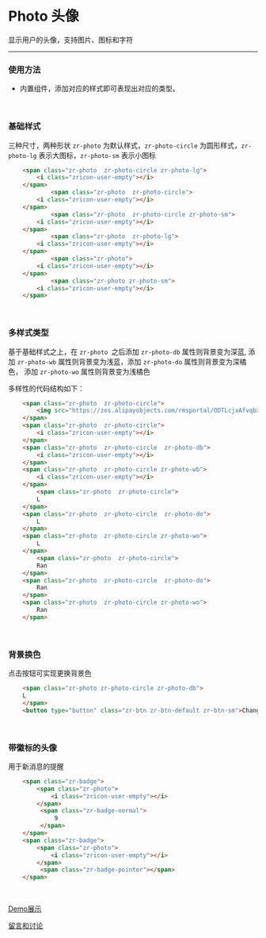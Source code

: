# Photo 头像

显示用户的头像，支持图片、图标和字符

---

### 使用方法

+ 内置组件，添加对应的样式即可表现出对应的类型。

<br/>

### 基础样式

三种尺寸，两种形状 `zr-photo` 为默认样式，`zr-photo-circle` 为圆形样式，`zr-photo-lg` 表示大图标，`zr-photo-sm` 表示小图标

```html
    <span class="zr-photo  zr-photo-circle zr-photo-lg">
        <i class="zricon-user-empty"></i>
    </span>
            <span class="zr-photo  zr-photo-circle">
        <i class="zricon-user-empty"></i>
    </span>
            <span class="zr-photo  zr-photo-circle zr-photo-sm">
        <i class="zricon-user-empty"></i>
    </span>
            <span class="zr-photo  zr-photo-lg">
        <i class="zricon-user-empty"></i>
    </span>
            <span class="zr-photo">
        <i class="zricon-user-empty"></i>
    </span>
            <span class="zr-photo zr-photo-sm">
        <i class="zricon-user-empty"></i>
    </span>
```

<br/>

### 多样式类型

基于基础样式之上，在 `zr-photo `之后添加 `zr-photo-db` 属性则背景变为深蓝, 添加 `zr-photo-wb` 属性则背景变为浅蓝，添加 `zr-photo-do` 属性则背景变为深橘色， 添加 `zr-photo-wo` 属性则背景变为浅橘色

多样性的代码结构如下：

```html
    <span class="zr-photo  zr-photo-circle">
        <img src="https://zos.alipayobjects.com/rmsportal/ODTLcjxAfvqbxHnVXCYX.png" alt="">
    </span>
    <span class="zr-photo  zr-photo-circle">
        <i class="zricon-user-empty"></i>
    </span>
    <span class="zr-photo  zr-photo-circle  zr-photo-db">
        <i class="zricon-user-empty"></i>
    </span>
    <span class="zr-photo  zr-photo-circle zr-photo-wb">
        <i class="zricon-user-empty"></i>
    </span>
        <span class="zr-photo  zr-photo-circle">
        L
    </span>
    <span class="zr-photo  zr-photo-circle  zr-photo-do">
        L
    </span>
    <span class="zr-photo  zr-photo-circle zr-photo-wo">
        L
    </span>
        <span class="zr-photo  zr-photo-circle">
        Ran
    </span>
    <span class="zr-photo  zr-photo-circle  zr-photo-do">
        Ran
    </span>
    <span class="zr-photo  zr-photo-circle zr-photo-wo">
        Ran
    </span>
```
<br/>

### 背景换色

点击按钮可实现更换背景色

```html
    <span class="zr-photo zr-photo-circle zr-photo-db">
    L
    </span>
    <button type="button" class="zr-btn zr-btn-default zr-btn-sm">Change</button>
```
<br/>

### 带徽标的头像

用于新消息的提醒

```html
    <span class="zr-badge">
        <span class="zr-photo">
            <i class="zricon-user-empty"></i>
        </span>
         <span class="zr-badge-normal">
             9
         </span>
    </span>
    <span class="zr-badge">
        <span class="zr-photo">
            <i class="zricon-user-empty"></i>
        </span>
         <span class="zr-badge-pointer"></span>
    </span>
```
<br/>

[Demo展示](http://gtp-zr.jd.com/docs?languageCode=CN&columnUid=41c513f9dd334a1ebb0fbbd76d71e973&directoryUid=ef23ab31b4a241e6b10fd2a3ac5ef85c&directoryName=Photo%20%E5%A4%B4%E5%83%8F)

[留言和讨论](https://github.com/guguaihaha/zr-source/issues/22)

    
